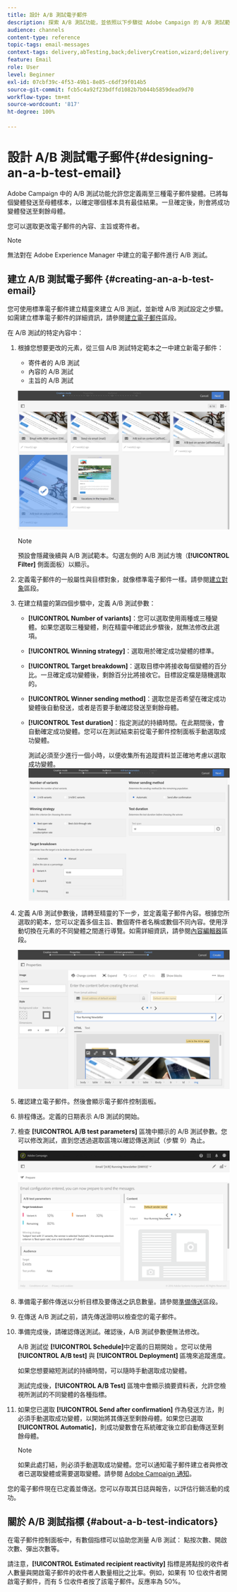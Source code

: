 ```yaml
---
title: 設計 A/B 測試電子郵件
description: 探索 A/B 測試功能，並依照以下步驟從 Adobe Campaign 的 A/B 測試範本建立電子郵件。
audience: channels
content-type: reference
topic-tags: email-messages
context-tags: delivery,abTesting,back;deliveryCreation,wizard;delivery,main
feature: Email
role: User
level: Beginner
exl-id: 07cbf39c-4f53-49b1-8e85-c6df39f014b5
source-git-commit: fcb5c4a92f23bdffd1082b7b044b5859dead9d70
workflow-type: tm+mt
source-wordcount: '817'
ht-degree: 100%

---
```


# 設計 A/B 測試電子郵件{#designing-an-a-b-test-email}

Adobe Campaign 中的 A/B 測試功能允許您定義兩至三種電子郵件變體。已將每個變體發送至母體樣本，以確定哪個樣本具有最佳結果。一旦確定後，則會將成功變體發送至剩餘母體。

您可以選取更改電子郵件的內容、主旨或寄件者。

>[!NOTE]
>
>無法對在 Adobe Experience Manager 中建立的電子郵件進行 A/B 測試。

## 建立 A/B 測試電子郵件 {#creating-an-a-b-test-email}

您可使用標準電子郵件建立精靈來建立 A/B 測試，並新增 A/B 測試設定之步驟。如需建立標準電子郵件的詳細資訊，請參閱[建立電子郵件](../../channels/using/creating-an-email.md)區段。

在 A/B 測試的特定內容中：

1. 根據您想要更改的元素，從三個 A/B 測試特定範本之一中建立新電子郵件：

   * 寄件者的 A/B 測試
   * 內容的 A/B 測試
   * 主旨的 A/B 測試

   ![](assets/create_ab_testing.png)

   >[!NOTE]
   >
   >預設會隱藏後續與 A/B 測試範本。勾選左側的 A/B 測試方塊（**[!UICONTROL Filter]** 側面面板）以顯示。

1. 定義電子郵件的一般屬性與目標對象，就像標準電子郵件一樣。請參閱[建立對象](../../audiences/using/creating-audiences.md)區段。
1. 在建立精靈的第四個步驟中，定義 A/B 測試參數：

   * **[!UICONTROL Number of variants]**：您可以選取使用兩種或三種變體。如果您選取三種變體，則在精靈中確認此步驟後，就無法修改此選項。
   * **[!UICONTROL Winning strategy]**：選取用於確定成功變體的標準。
   * **[!UICONTROL Target breakdown]**：選取目標中將接收每個變體的百分比。一旦確定成功變體後，剩餘百分比將接收它。目標設定檔是隨機選取的。
   * **[!UICONTROL Winner sending method]**：選取您是否希望在確定成功變體後自動發送，或者是否要手動確認發送至剩餘母體。
   * **[!UICONTROL Test duration]**：指定測試的持續時間。在此期間後，會自動確定成功變體。您可以在測試結束前從電子郵件控制面板手動選取成功變體。

      測試必須至少進行一個小時，以便收集所有追蹤資料並正確地考慮以選取成功變體。
   ![](assets/ab_parameters.png)

1. 定義 A/B 測試參數後，請轉至精靈的下一步，並定義電子郵件內容。根據您所選取的範本，您可以定義多個主旨、數個寄件者名稱或數個不同內容。使用浮動切換在元素的不同變體之間進行導覽。如需詳細資訊，請參閱[內容編輯器](../../designing/using/designing-content-in-adobe-campaign.md)區段。

   ![](assets/create_ab_testing2.png)

1. 確認建立電子郵件。然後會顯示電子郵件控制面板。
1. 排程傳送。定義的日期表示 A/B 測試的開始。
1. 檢查 **[!UICONTROL A/B test parameters]** 區塊中顯示的 A/B 測試參數。您可以修改測試，直到您透過選取區塊以確認傳送測試（步驟 9）為止。

   ![](assets/create_ab_testing3.png)

1. 準備電子郵件傳送以分析目標及要傳送之訊息數量。請參閱[準備傳送](../../sending/using/preparing-the-send.md)區段。
1. 在傳送 A/B 測試之前，請先傳送證明以檢查您的電子郵件。
1. 準備完成後，請確認傳送測試。確認後，A/B 測試參數便無法修改。

   A/B 測試從 **[!UICONTROL Schedule]**&#x200B;中定義的日期開始 。您可以使用 **[!UICONTROL A/B test]** 與 **[!UICONTROL Deployment]** 區塊來追蹤進度。

   如果您想要縮短測試的持續時間，可以隨時手動選取成功變體。

   測試完成後，**[!UICONTROL A/B Test]** 區塊中會顯示摘要資料表，允許您檢視所測試的不同變體的各種指標。

1. 如果您已選取 **[!UICONTROL Send after confirmation]** 作為發送方法，則必須手動選取成功變體，以開始將其傳送至剩餘母體。如果您已選取 **[!UICONTROL Automatic]**，則成功變數會在系統確定後立即自動傳送至剩餘母體。

   >[!NOTE]
   >
   >如果此處打結，則必須手動選取成功變體。您可以通知電子郵件建立者與修改者已選取變體或需要選取變體。請參閱 [Adobe Campaign 通知](../../administration/using/sending-internal-notifications.md)。

您的電子郵件現在已定義並傳送。您可以存取其日誌與報告，以評估行銷活動的成功。

## 關於 A/B 測試指標 {#about-a-b-test-indicators}

在電子郵件控制面板中，有數個指標可以協助您測量 A/B 測試： 點按次數、開啟次數、彈出次數等。

請注意，**[!UICONTROL Estimated recipient reactivity]** 指標是將點按的收件者人數量與開啟電子郵件的收件者人數量相比之比率。例如，如果有 10 位收件者開啟電子郵件，而有 5 位收件者按了該電子郵件。反應率為 50%。
